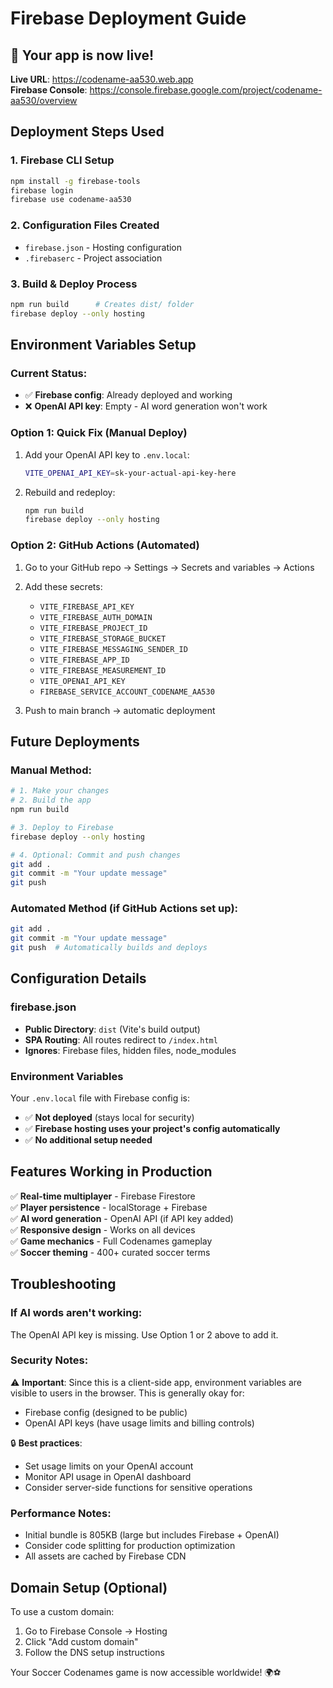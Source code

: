 # Firebase Deployment Guide

## 🎉 Your app is now live!

**Live URL**: https://codename-aa530.web.app  
**Firebase Console**: https://console.firebase.google.com/project/codename-aa530/overview

## Deployment Steps Used

### 1. Firebase CLI Setup
```bash
npm install -g firebase-tools
firebase login
firebase use codename-aa530
```

### 2. Configuration Files Created
- `firebase.json` - Hosting configuration
- `.firebaserc` - Project association

### 3. Build & Deploy Process
```bash
npm run build      # Creates dist/ folder
firebase deploy --only hosting
```

## Environment Variables Setup

### Current Status:
- ✅ **Firebase config**: Already deployed and working
- ❌ **OpenAI API key**: Empty - AI word generation won't work

### Option 1: Quick Fix (Manual Deploy)
1. Add your OpenAI API key to `.env.local`:
   ```bash
   VITE_OPENAI_API_KEY=sk-your-actual-api-key-here
   ```

2. Rebuild and redeploy:
   ```bash
   npm run build
   firebase deploy --only hosting
   ```

### Option 2: GitHub Actions (Automated)
1. Go to your GitHub repo → Settings → Secrets and variables → Actions
2. Add these secrets:
   - `VITE_FIREBASE_API_KEY`
   - `VITE_FIREBASE_AUTH_DOMAIN` 
   - `VITE_FIREBASE_PROJECT_ID`
   - `VITE_FIREBASE_STORAGE_BUCKET`
   - `VITE_FIREBASE_MESSAGING_SENDER_ID`
   - `VITE_FIREBASE_APP_ID`
   - `VITE_FIREBASE_MEASUREMENT_ID`
   - `VITE_OPENAI_API_KEY`
   - `FIREBASE_SERVICE_ACCOUNT_CODENAME_AA530`

3. Push to main branch → automatic deployment

## Future Deployments

### Manual Method:
```bash
# 1. Make your changes
# 2. Build the app
npm run build

# 3. Deploy to Firebase
firebase deploy --only hosting

# 4. Optional: Commit and push changes
git add .
git commit -m "Your update message"
git push
```

### Automated Method (if GitHub Actions set up):
```bash
git add .
git commit -m "Your update message"
git push  # Automatically builds and deploys
```

## Configuration Details

### firebase.json
- **Public Directory**: `dist` (Vite's build output)
- **SPA Routing**: All routes redirect to `/index.html`
- **Ignores**: Firebase files, hidden files, node_modules

### Environment Variables
Your `.env.local` file with Firebase config is:
- ✅ **Not deployed** (stays local for security)
- ✅ **Firebase hosting uses your project's config automatically**
- ✅ **No additional setup needed**

## Features Working in Production

✅ **Real-time multiplayer** - Firebase Firestore  
✅ **Player persistence** - localStorage + Firebase  
✅ **AI word generation** - OpenAI API (if API key added)  
✅ **Responsive design** - Works on all devices  
✅ **Game mechanics** - Full Codenames gameplay  
✅ **Soccer theming** - 400+ curated soccer terms  

## Troubleshooting

### If AI words aren't working:
The OpenAI API key is missing. Use Option 1 or 2 above to add it.

### Security Notes:
⚠️ **Important**: Since this is a client-side app, environment variables are visible to users in the browser. This is generally okay for:
- Firebase config (designed to be public)
- OpenAI API keys (have usage limits and billing controls)

🔒 **Best practices**:
- Set usage limits on your OpenAI account
- Monitor API usage in OpenAI dashboard
- Consider server-side functions for sensitive operations

### Performance Notes:
- Initial bundle is 805KB (large but includes Firebase + OpenAI)
- Consider code splitting for production optimization
- All assets are cached by Firebase CDN

## Domain Setup (Optional)

To use a custom domain:
1. Go to Firebase Console → Hosting
2. Click "Add custom domain"
3. Follow the DNS setup instructions

Your Soccer Codenames game is now accessible worldwide! 🌍⚽
